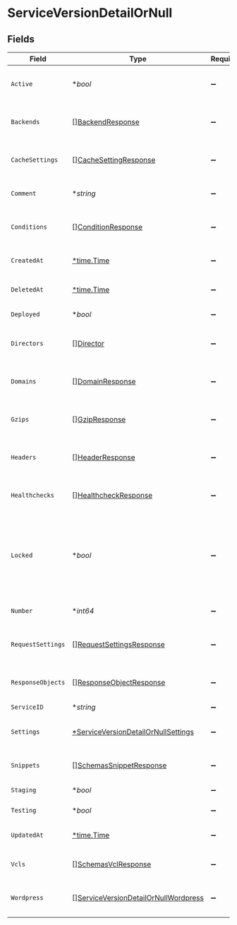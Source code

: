 # ServiceVersionDetailOrNull


## Fields

| Field                                                                                               | Type                                                                                                | Required                                                                                            | Description                                                                                         | Example                                                                                             |
| --------------------------------------------------------------------------------------------------- | --------------------------------------------------------------------------------------------------- | --------------------------------------------------------------------------------------------------- | --------------------------------------------------------------------------------------------------- | --------------------------------------------------------------------------------------------------- |
| `Active`                                                                                            | **bool*                                                                                             | :heavy_minus_sign:                                                                                  | Whether this is the active version or not.                                                          |                                                                                                     |
| `Backends`                                                                                          | [][BackendResponse](../../models/shared/backendresponse.md)                                         | :heavy_minus_sign:                                                                                  | List of backends associated to this service.                                                        |                                                                                                     |
| `CacheSettings`                                                                                     | [][CacheSettingResponse](../../models/shared/cachesettingresponse.md)                               | :heavy_minus_sign:                                                                                  | List of cache settings associated to this service.                                                  |                                                                                                     |
| `Comment`                                                                                           | **string*                                                                                           | :heavy_minus_sign:                                                                                  | A freeform descriptive note.                                                                        |                                                                                                     |
| `Conditions`                                                                                        | [][ConditionResponse](../../models/shared/conditionresponse.md)                                     | :heavy_minus_sign:                                                                                  | List of conditions associated to this service.                                                      |                                                                                                     |
| `CreatedAt`                                                                                         | [*time.Time](https://pkg.go.dev/time#Time)                                                          | :heavy_minus_sign:                                                                                  | Date and time in ISO 8601 format.                                                                   | 2020-04-09T18:14:30Z                                                                                |
| `DeletedAt`                                                                                         | [*time.Time](https://pkg.go.dev/time#Time)                                                          | :heavy_minus_sign:                                                                                  | Date and time in ISO 8601 format.                                                                   | 2020-04-09T18:14:30Z                                                                                |
| `Deployed`                                                                                          | **bool*                                                                                             | :heavy_minus_sign:                                                                                  | Unused at this time.                                                                                |                                                                                                     |
| `Directors`                                                                                         | [][Director](../../models/shared/director.md)                                                       | :heavy_minus_sign:                                                                                  | List of directors associated to this service.                                                       |                                                                                                     |
| `Domains`                                                                                           | [][DomainResponse](../../models/shared/domainresponse.md)                                           | :heavy_minus_sign:                                                                                  | List of domains associated to this service.                                                         |                                                                                                     |
| `Gzips`                                                                                             | [][GzipResponse](../../models/shared/gzipresponse.md)                                               | :heavy_minus_sign:                                                                                  | List of gzip rules associated to this service.                                                      |                                                                                                     |
| `Headers`                                                                                           | [][HeaderResponse](../../models/shared/headerresponse.md)                                           | :heavy_minus_sign:                                                                                  | List of headers associated to this service.                                                         |                                                                                                     |
| `Healthchecks`                                                                                      | [][HealthcheckResponse](../../models/shared/healthcheckresponse.md)                                 | :heavy_minus_sign:                                                                                  | List of healthchecks associated to this service.                                                    |                                                                                                     |
| `Locked`                                                                                            | **bool*                                                                                             | :heavy_minus_sign:                                                                                  | Whether this version is locked or not. Objects can not be added or edited on locked versions.       |                                                                                                     |
| `Number`                                                                                            | **int64*                                                                                            | :heavy_minus_sign:                                                                                  | The number of this version.                                                                         | 1                                                                                                   |
| `RequestSettings`                                                                                   | [][RequestSettingsResponse](../../models/shared/requestsettingsresponse.md)                         | :heavy_minus_sign:                                                                                  | List of request settings for this service.                                                          |                                                                                                     |
| `ResponseObjects`                                                                                   | [][ResponseObjectResponse](../../models/shared/responseobjectresponse.md)                           | :heavy_minus_sign:                                                                                  | List of response objects for this service.                                                          |                                                                                                     |
| `ServiceID`                                                                                         | **string*                                                                                           | :heavy_minus_sign:                                                                                  | N/A                                                                                                 | SU1Z0isxPaozGVKXdv0eY                                                                               |
| `Settings`                                                                                          | [*ServiceVersionDetailOrNullSettings](../../models/shared/serviceversiondetailornullsettings.md)    | :heavy_minus_sign:                                                                                  | List of default settings for this service.                                                          |                                                                                                     |
| `Snippets`                                                                                          | [][SchemasSnippetResponse](../../models/shared/schemassnippetresponse.md)                           | :heavy_minus_sign:                                                                                  | List of VCL snippets for this service.                                                              |                                                                                                     |
| `Staging`                                                                                           | **bool*                                                                                             | :heavy_minus_sign:                                                                                  | Unused at this time.                                                                                |                                                                                                     |
| `Testing`                                                                                           | **bool*                                                                                             | :heavy_minus_sign:                                                                                  | Unused at this time.                                                                                |                                                                                                     |
| `UpdatedAt`                                                                                         | [*time.Time](https://pkg.go.dev/time#Time)                                                          | :heavy_minus_sign:                                                                                  | Date and time in ISO 8601 format.                                                                   | 2020-04-09T18:14:30Z                                                                                |
| `Vcls`                                                                                              | [][SchemasVclResponse](../../models/shared/schemasvclresponse.md)                                   | :heavy_minus_sign:                                                                                  | List of VCL files for this service.                                                                 |                                                                                                     |
| `Wordpress`                                                                                         | [][ServiceVersionDetailOrNullWordpress](../../models/shared/serviceversiondetailornullwordpress.md) | :heavy_minus_sign:                                                                                  | A list of Wordpress rules with this service.                                                        |                                                                                                     |